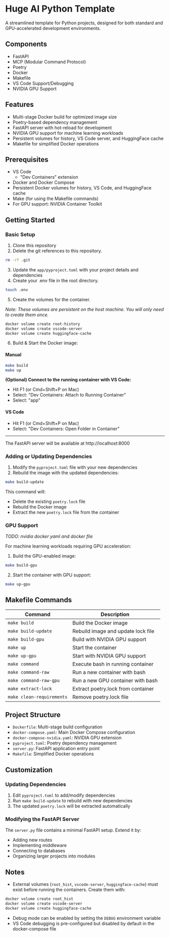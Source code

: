 # Huge AI Python Template

A streamlined template for Python projects, designed for both standard and GPU-accelerated development environments.

## Components

- FastAPI
- MCP (Modular Command Protocol)
- Poetry
- Docker
- Makefile
- VS Code Support/Debugging
- NVIDIA GPU Support


## Features

- Multi-stage Docker build for optimized image size
- Poetry-based dependency management
- FastAPI server with hot-reload for development
- NVIDIA GPU support for machine learning workloads
- Persistent volumes for history, VS Code server, and HuggingFace cache
- Makefile for simplified Docker operations

## Prerequisites

- VS Code
  - "Dev Containers" extension
- Docker and Docker Compose
- Persistent Docker volumes for history, VS Code, and HuggingFace cache
- Make (for using the Makefile commands)
- For GPU support: NVIDIA Container Toolkit

## Getting Started

### Basic Setup

1. Clone this repository
2. Delete the git references to this repository.

```bash
rm -rf .git
```

3. Update the `app/pyproject.toml` with your project details and dependencies
4. Create your .env file in the root directory.

```bash
touch .env
```

5. Create the volumes for the container.

*Note: These volumes are persistent on the host machine. You will only need to create them once.*

```bash
docker volume create root-history
docker volume create vscode-server
docker volume create huggingface-cache
```

6. Build & Start the Docker image:

#### Manual

```bash
make build
make up
```

**(Optional) Connect to the running container with VS Code:**
- Hit F1 (or Cmd+Shift+P on Mac)
- Select: "Dev Containers: Attach to Running Container"
- Select: "app"

#### VS Code

- Hit F1 (or Cmd+Shift+P on Mac)
- Select: "Dev Containers: Open Folder in Container"


---
The FastAPI server will be available at http://localhost:8000

### Adding or Updating Dependencies

1. Modify the `pyproject.toml` file with your new dependencies
2. Rebuild the image with the updated dependencies:

```bash
make build-update
```

This command will:
- Delete the existing `poetry.lock` file
- Rebuild the Docker image
- Extract the new `poetry.lock` file from the container

### GPU Support

*TODO: nvidia docker yaml and docker file*

For machine learning workloads requiring GPU acceleration:

1. Build the GPU-enabled image:

```bash
make build-gpu
```

2. Start the container with GPU support:

```bash
make up-gpu
```

## Makefile Commands

| Command | Description |
|---------|-------------|
| `make build` | Build the Docker image |
| `make build-update` | Rebuild image and update lock file |
| `make build-gpu` | Build with NVIDIA GPU support |
| `make up` | Start the container |
| `make up-gpu` | Start with NVIDIA GPU support |
| `make command` | Execute bash in running container |
| `make command-raw` | Run a new container with bash |
| `make command-raw-gpu` | Run a new GPU container with bash |
| `make extract-lock` | Extract poetry.lock from container |
| `make clean-requirements` | Remove poetry.lock file |

## Project Structure

- `Dockerfile`: Multi-stage build configuration
- `docker-compose.yaml`: Main Docker Compose configuration
- `docker-compose-nvidia.yaml`: NVIDIA GPU extension
- `pyproject.toml`: Poetry dependency management
- `server.py`: FastAPI application entry point
- `Makefile`: Simplified Docker operations

## Customization

### Updating Dependencies

1. Edit `pyproject.toml` to add/modify dependencies
2. Run `make build-update` to rebuild with new dependencies
3. The updated `poetry.lock` will be extracted automatically

### Modifying the FastAPI Server

The `server.py` file contains a minimal FastAPI setup. Extend it by:
- Adding new routes
- Implementing middleware
- Connecting to databases
- Organizing larger projects into modules

## Notes

- External volumes (`root_hist`, `vscode-server`, `huggingface-cache`) must exist before running the containers. Create them with:

```bash
docker volume create root_hist
docker volume create vscode-server
docker volume create huggingface-cache
```

- Debug mode can be enabled by setting the `DEBUG` environment variable
- VS Code debugging is pre-configured but disabled by default in the docker-compose file
